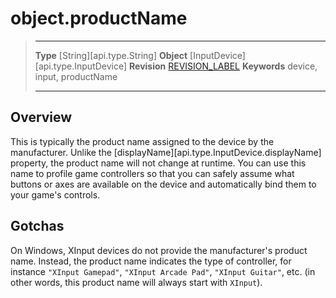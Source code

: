 # object.productName

> --------------------- ------------------------------------------------------------------------------------------
> __Type__              [String][api.type.String]
> __Object__            [InputDevice][api.type.InputDevice]
> __Revision__          [REVISION_LABEL](REVISION_URL)
> __Keywords__          device, input, productName
> --------------------- ------------------------------------------------------------------------------------------

## Overview

This is typically the product name assigned to the device by the manufacturer. Unlike the [displayName][api.type.InputDevice.displayName] property, the product name will not change at runtime. You can use this name to profile game controllers so that you can safely assume what buttons or axes are available on the device and automatically bind them to your game's controls.

## Gotchas

On Windows, XInput devices do not provide the manufacturer's product name. Instead, the product name indicates the type of controller, for instance `"XInput Gamepad"`, `"XInput Arcade Pad"`, `"XInput Guitar"`, etc. (in other words, this product name will always start with `XInput`).
